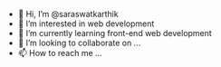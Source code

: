 - 👋 Hi, I’m @saraswatkarthik
- 👀 I’m interested in web development 
- 🌱 I’m currently learning front-end web development 
- 💞️ I’m looking to collaborate on ...
- 📫 How to reach me ...

<!---
saraswatkarthik/saraswatkarthik is a ✨ special ✨ repository because its `README.md` (this file) appears on your GitHub profile.
You can click the Preview link to take a look at your changes.
--->
